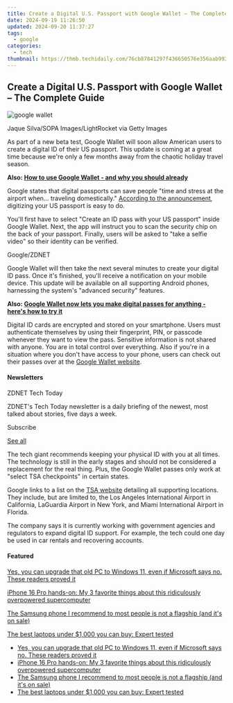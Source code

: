```yaml
---
title: Create a Digital U.S. Passport with Google Wallet – The Complete Guide
date: 2024-09-19 11:26:50
updated: 2024-09-20 11:37:27
tags:
  - google
categories:
  - tech
thumbnail: https://thmb.techidaily.com/76cb87841297f436650576e356aab992c1ddd1148ccda3c73b6601c2eaf3c2ce.jpg
---
```


## Create a Digital U.S. Passport with Google Wallet – The Complete Guide

![google wallet](https://www.zdnet.com/a/img/resize/7fec1e9b38d6583c92d653ab83bfcfc8e692bb1e/2024/09/13/6c7b5752-8cc5-44f7-8ead-61b1d26b50d1/gettyimages-2167044349.jpg?auto=webp&width=1280)

Jaque Silva/SOPA Images/LightRocket via Getty Images

As part of a new beta test, Google Wallet will soon allow American users to create a digital ID of their US passport. This update is coming at a great time because we're only a few months away from the chaotic holiday travel season.

**Also: [How to use Google Wallet - and why you should already](https://www.zdnet.com/article/how-to-use-google-wallet-and-why-you-should/)**

Google states that digital passports can save people "time and stress at the airport when… traveling domestically." [According to the announcement](https://blog.google/products/google-pay/google-wallet-update-september-2024/), digitizing your US passport is easy to do. 

You'll first have to select "Create an ID pass with your US passport" inside Google Wallet. Next, the app will instruct you to scan the security chip on the back of your passport. Finally, users will be asked to "take a selfie video" so their identity can be verified.

Google/ZDNET

Google Wallet will then take the next several minutes to create your digital ID pass. Once it's finished, you'll receive a notification on your mobile device. This update will be available on all supporting Android phones, harnessing the system's "advanced security" features.

**Also: [Google Wallet now lets you make digital passes for anything - here's how to try it](https://www.zdnet.com/article/google-wallet-now-lets-you-make-digital-passes-for-anything-heres-how-to-try-it/)**

Digital ID cards are encrypted and stored on your smartphone. Users must authenticate themselves by using their fingerprint, PIN, or passcode whenever they want to view the pass. Sensitive information is not shared with anyone. You are in total control over everything. Also if you're in a situation where you don't have access to your phone, users can check out their passes over at the [Google Wallet website](https://wallet.google.com/wallet/home?utm%5Fsource=walletweb).

#### Newsletters

ZDNET Tech Today

ZDNET's Tech Today newsletter is a daily briefing of the newest, most talked about stories, five days a week.

 Subscribe

[See all](https://www.zdnet.com/newsletters/)

The tech giant recommends keeping your physical ID with you at all times. The technology is still in the early stages and should not be considered a replacement for the real thing. Plus, the Google Wallet passes only work at "select TSA checkpoints" in certain states.

Google links to a list on the [TSA website](https://www.tsa.gov/travel/digital-id/map) detailing all supporting locations. They include, but are limited to, the Los Angeles International Airport in California, LaGuardia Airport in New York, and Miami International Airport in Florida. 

The company says it is currently working with government agencies and regulators to expand digital ID support. For example, the tech could one day be used in car rentals and recovering accounts.

#### Featured

[Yes, you can upgrade that old PC to Windows 11, even if Microsoft says no. These readers proved it](https://www.zdnet.com/article/yes-you-can-upgrade-that-old-pc-to-windows-11-even-if-microsoft-says-no-these-readers-proved-it/ "Yes, you can upgrade that old PC to Windows 11, even if Microsoft says no. These readers proved it")

[iPhone 16 Pro hands-on: My 3 favorite things about this ridiculously overpowered supercomputer](https://www.zdnet.com/article/i-went-hands-on-with-iphone-16-pro-my-3-favorite-features-of-apples-pocket-supercomputer/ "iPhone 16 Pro hands-on: My 3 favorite things about this ridiculously overpowered supercomputer")

[The Samsung phone I recommend to most people is not a flagship (and it's on sale)](https://www.zdnet.com/article/the-samsung-phone-i-recommend-to-most-people-is-not-a-flagship-and-its-on-sale/ "The Samsung phone I recommend to most people is not a flagship (and it's on sale)")

[The best laptops under $1,000 you can buy: Expert tested](https://www.zdnet.com/article/best-laptop-under-1000/ "The best laptops under $1,000 you can buy: Expert tested")

* [Yes, you can upgrade that old PC to Windows 11, even if Microsoft says no. These readers proved it](https://www.zdnet.com/article/yes-you-can-upgrade-that-old-pc-to-windows-11-even-if-microsoft-says-no-these-readers-proved-it/ "Yes, you can upgrade that old PC to Windows 11, even if Microsoft says no. These readers proved it")
* [iPhone 16 Pro hands-on: My 3 favorite things about this ridiculously overpowered supercomputer](https://www.zdnet.com/article/i-went-hands-on-with-iphone-16-pro-my-3-favorite-features-of-apples-pocket-supercomputer/ "iPhone 16 Pro hands-on: My 3 favorite things about this ridiculously overpowered supercomputer")
* [The Samsung phone I recommend to most people is not a flagship (and it's on sale)](https://www.zdnet.com/article/the-samsung-phone-i-recommend-to-most-people-is-not-a-flagship-and-its-on-sale/ "The Samsung phone I recommend to most people is not a flagship (and it's on sale)")
* [The best laptops under $1,000 you can buy: Expert tested](https://www.zdnet.com/article/best-laptop-under-1000/ "The best laptops under $1,000 you can buy: Expert tested")

<ins class="adsbygoogle"
     style="display:block"
     data-ad-format="autorelaxed"
     data-ad-client="ca-pub-7571918770474297"
     data-ad-slot="1223367746"></ins>



<ins class="adsbygoogle"
     style="display:block"
     data-ad-client="ca-pub-7571918770474297"
     data-ad-slot="8358498916"
     data-ad-format="auto"
     data-full-width-responsive="true"></ins>
